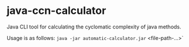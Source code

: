 # java-ccn-calculator
Java CLI tool for calculating the cyclomatic complexity of java methods.

Usage is as follows:
`java -jar automatic-calculator.jar` <file-path> <file-path-2> <file-path-...>`
